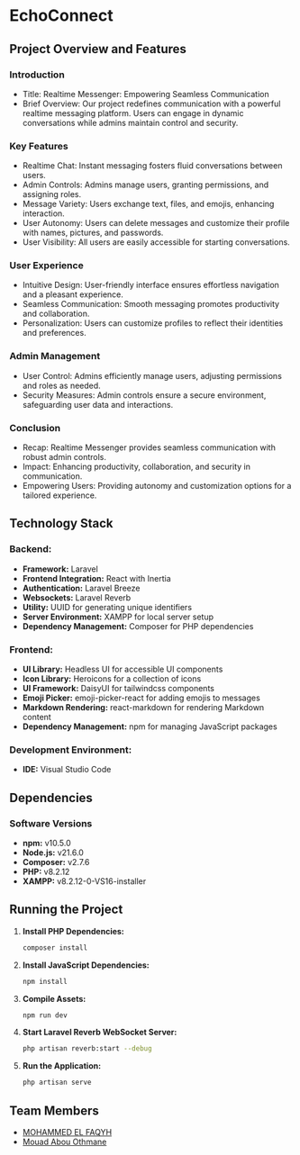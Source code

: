 # EchoConnect

 ## Project Overview and Features
 ### Introduction

- Title: Realtime Messenger: Empowering Seamless Communication
- Brief Overview: Our project redefines communication with a powerful realtime messaging platform. Users can engage in dynamic conversations while admins maintain control and security.
### Key Features

- Realtime Chat: Instant messaging fosters fluid conversations between users.
- Admin Controls: Admins manage users, granting permissions, and assigning roles.
- Message Variety: Users exchange text, files, and emojis, enhancing interaction.
- User Autonomy: Users can delete messages and customize their profile with names, pictures, and passwords.
- User Visibility: All users are easily accessible for starting conversations.
### User Experience

- Intuitive Design: User-friendly interface ensures effortless navigation and a pleasant experience.
- Seamless Communication: Smooth messaging promotes productivity and collaboration.
- Personalization: Users can customize profiles to reflect their identities and preferences.
 ### Admin Management

- User Control: Admins efficiently manage users, adjusting permissions and roles as needed.
- Security Measures: Admin controls ensure a secure environment, safeguarding user data and interactions.
### Conclusion

- Recap: Realtime Messenger provides seamless communication with robust admin controls.
- Impact: Enhancing productivity, collaboration, and security in communication.
- Empowering Users: Providing autonomy and customization options for a tailored experience.

## Technology Stack

### Backend:
- **Framework:** Laravel
- **Frontend Integration:** React with Inertia
- **Authentication:** Laravel Breeze
- **Websockets:** Laravel Reverb
- **Utility:** UUID for generating unique identifiers
- **Server Environment:** XAMPP for local server setup
- **Dependency Management:** Composer for PHP dependencies

### Frontend:
- **UI Library:** Headless UI for accessible UI components
- **Icon Library:** Heroicons for a collection of icons
- **UI Framework:** DaisyUI for tailwindcss components
- **Emoji Picker:** emoji-picker-react for adding emojis to messages
- **Markdown Rendering:** react-markdown for rendering Markdown content
- **Dependency Management:** npm for managing JavaScript packages

### Development Environment:
- **IDE:** Visual Studio Code
## Dependencies

### Software Versions

- **npm:** v10.5.0
- **Node.js:** v21.6.0
- **Composer:** v2.7.6
- **PHP:** v8.2.12
- **XAMPP:** v8.2.12-0-VS16-installer

  
## Running the Project
1. **Install PHP Dependencies:**
    ```bash
    composer install
    ```
2. **Install JavaScript Dependencies:**
    ```bash
    npm install
    ```
3. **Compile Assets:**
    ```bash
    npm run dev
    ```
4. **Start Laravel Reverb WebSocket Server:**
    ```bash
    php artisan reverb:start --debug
    ```
5. **Run the Application:**
    ```bash
    php artisan serve
    ```
## Team Members
- [MOHAMMED EL FAQYH](https://github.com/SIMOHAMMED22)
- [Mouad Abou Othmane](https://github.com/MouadAbouOthmane)
